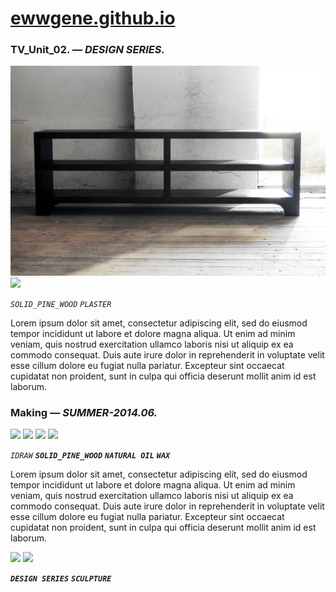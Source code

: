 
# [ewwgene.github.io](https://ewwgene.github.io/)
### TV_Unit_02. — _DESIGN SERIES._
[![TV_Unit_02](/100.jpg)](https://ewwgene.github.io/TV_Unit_02/Carousel)<a href="https://ewwgene.github.io/TV_Unit_02/Carousel/#101"><img src="https://ewwgene.github.io/TV_Unit_02/101.jpg" height="66"></a> 

_`SOLID_PINE_WOOD`_ _`PLASTER`_ 

Lorem ipsum dolor sit amet, consectetur adipiscing elit, sed do eiusmod tempor incididunt ut labore et dolore magna aliqua. Ut enim ad minim veniam, quis nostrud exercitation ullamco laboris nisi ut aliquip ex ea commodo consequat. Duis aute irure dolor in reprehenderit in voluptate velit esse cillum dolore eu fugiat nulla pariatur. Excepteur sint occaecat cupidatat non proident, sunt in culpa qui officia deserunt mollit anim id est laborum.

### Making — _SUMMER-2014.06._
<a href="https://ewwgene.github.io/TV_Unit_02/Carousel/#200m"><img src="https://ewwgene.github.io/TV_Unit_02/Making/200.jpg" height="66"></a> <a href="https://ewwgene.github.io/TV_Unit_02/Carousel/#201m"><img src="https://ewwgene.github.io/TV_Unit_02/Making/201.jpg" height="66"></a> <a href="https://ewwgene.github.io/TV_Unit_02/Carousel/#202m"><img src="https://ewwgene.github.io/TV_Unit_02/Making/202.jpg" height="66"></a> <a href="https://ewwgene.github.io/TV_Unit_02/Carousel/#203m"><img src="https://ewwgene.github.io/TV_Unit_02/Making/203.jpg" height="66"></a>  

_`IDRAW`_  _**`SOLID_PINE_WOOD`**_ _**`NATURAL OIL`**_ _**`WAX`**_ 

Lorem ipsum dolor sit amet, consectetur adipiscing elit, sed do eiusmod tempor incididunt ut labore et dolore magna aliqua. Ut enim ad minim veniam, quis nostrud exercitation ullamco laboris nisi ut aliquip ex ea commodo consequat. Duis aute irure dolor in reprehenderit in voluptate velit esse cillum dolore eu fugiat nulla pariatur. Excepteur sint occaecat cupidatat non proident, sunt in culpa qui officia deserunt mollit anim id est laborum.

<a href="https://ewwgene.github.io/TV_Unit_02/Carousel/#300"><img src="https://ewwgene.github.io/TV_Unit_02/300.jpg" height="66"></a> <a href="https://ewwgene.github.io/TV_Unit_02/Carousel/#301"><img src="https://ewwgene.github.io/TV_Unit_02/301.jpg" height="66"></a> 

_**`DESIGN SERIES`**_ _**`SCULPTURE`**_ 
